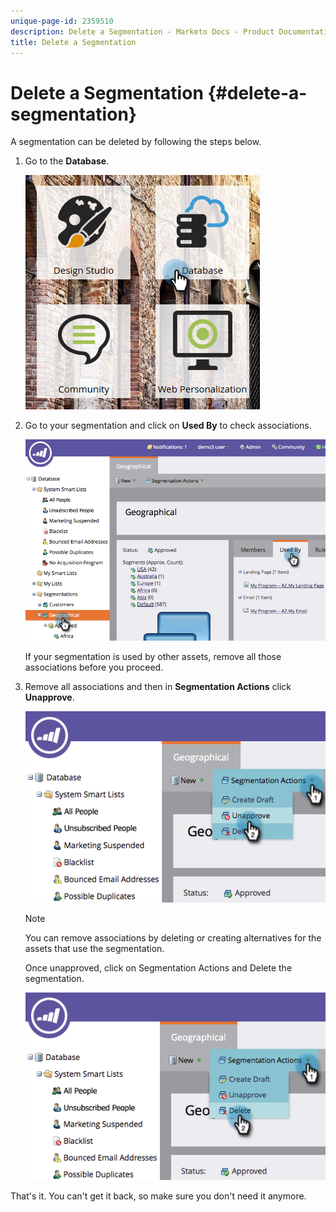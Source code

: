```yaml
---
unique-page-id: 2359510
description: Delete a Segmentation - Marketo Docs - Product Documentation
title: Delete a Segmentation
---
```


# Delete a Segmentation {#delete-a-segmentation}

A segmentation can be deleted by following the steps below.

1. Go to the **Database**.

   ![](assets/image2017-3-28-14-3a55-3a26.png)

1. Go to your segmentation and click on **Used By** to check associations.

   ![](assets/image2017-3-28-15-3a51-3a8.png)

   If your segmentation is used by other assets, remove all those associations before you proceed.

1. Remove all associations and then in **Segmentation Actions** click **Unapprove**.

   ![](assets/image2017-3-28-15-3a51-3a30.png)

   >[!NOTE]
   >
   >You can remove associations by deleting or creating alternatives for the assets that use the segmentation.

   Once unapproved, click on Segmentation Actions and Delete the segmentation.

   ![](assets/image2017-3-28-15-3a51-3a46.png)

That's it. You can't get it back, so make sure you don't need it anymore.
